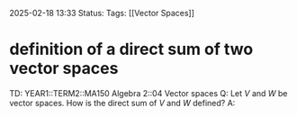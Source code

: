 2025-02-18 13:33
Status: 
Tags: [[Vector Spaces]]
# definition of a direct sum of two vector spaces

TD: YEAR1::TERM2::MA150 Algebra 2::04 Vector spaces 
Q: Let $V$ and $W$ be vector spaces. How is the direct sum of $V$ and $W$ defined?
A: 